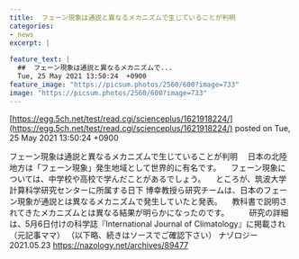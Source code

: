 ```yaml
---
title:  フェーン現象は通説と異なるメカニズムで生じていることが判明  
categories:
- news
excerpt: |
  
feature_text: |
  ##  フェーン現象は通説と異なるメカニズムで...
  Tue, 25 May 2021 13:50:24  +0900
feature_image: "https://picsum.photos/2560/600?image=733"
image: "https://picsum.photos/2560/600?image=733"
---
```


[https://egg.5ch.net/test/read.cgi/scienceplus/1621918224/](https://egg.5ch.net/test/read.cgi/scienceplus/1621918224/)
posted on Tue, 25 May 2021 13:50:24  +0900

<!--more-->

フェーン現象は通説と異なるメカニズムで生じていることが判明 　日本の北陸地方は「フェーン現象」発生地域として世界的に有名です。 　フェーン現象については、中学校や高校で学んだことがあるでしょう。 　ところが、筑波大学計算科学研究センターに所属する日下 博幸教授ら研究チームは、日本のフェーン現象が通説とは異なるメカニズムで発生していたと発表。 　教科書で説明されてきたメカニズムとは異なる結果が明らかになったのです。 　 　研究の詳細は、5月6日付けの科学誌『International Journal of Climatology』に掲載され（元記事ママ） （以下略、続きはソースでご確認下さい） ナゾロジー　2021.05.23 https://nazology.net/archives/89477
